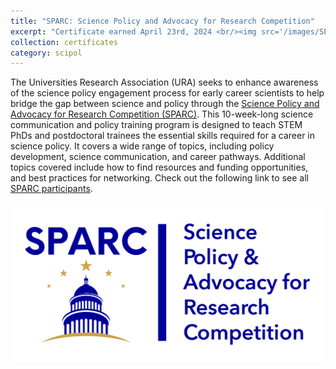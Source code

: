 ```yaml
---
title: "SPARC: Science Policy and Advocacy for Research Competition"
excerpt: "Certificate earned April 23rd, 2024 <br/><img src='/images/SPARC.png' width=500>"
collection: certificates
category: scipol
---
```


The Universities Research Association (URA) seeks to enhance awareness of the science policy engagement process for early career scientists to help bridge the gap between science and policy through the [Science Policy and Advocacy for Research Competition (SPARC)](https://ura-hq.org/science-policy-2/sparc-science-policy-advocacy-for-research-competition/). This 10-week-long science communication and policy training program is designed to teach STEM PhDs and postdoctoral trainees the essential skills required for a career in science policy. It covers a wide range of topics, including policy development, science communication, and career pathways. Additional topics covered include how to find resources and funding opportunities, and best practices for networking. Check out the following link to see all [SPARC participants](https://ura-hq.org/2024-sparc-participants/).

<img src='/images/SPARC.png' width=500>
